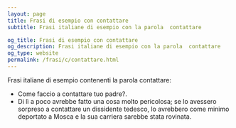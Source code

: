 ```yaml
---
layout: page
title: Frasi di esempio con contattare 
subtitle: Frasi italiane di esempio con la parola  contattare

og_title: Frasi di esempio con contattare 
og_description: Frasi italiane di esempio con la parola  contattare
og_type: website
permalink: /frasi/c/contattare.html
---
```


Frasi italiane di esempio contenenti la parola contattare:


- Come faccio a contattare tuo padre?.
- Di lì a poco avrebbe fatto una cosa molto pericolosa; se lo avessero sorpreso a contattare un dissidente tedesco, lo avrebbero come minimo deportato a Mosca e la sua carriera sarebbe stata rovinata.
